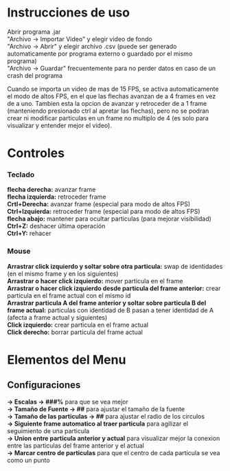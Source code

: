 # Instrucciones de uso

Abrir programa .jar  
"Archivo -> Importar Video" y elegir video de fondo  
"Archivo -> Abrir" y elegir archivo .csv (puede ser generado automaticamente por programa externo o guardado por el mismo programa)  
"Archivo -> Guardar" frecuentemente para no perder datos en caso de un crash del programa  

Cuando se importa un video de mas de 15 FPS, se activa automaticamente el modo de altos FPS, en el que las flechas avanzan de a 4 frames en vez de a uno. Tambien esta la opcion de avanzar y retroceder de a 1 frame (manteniendo presionado ctrl al apretar las flechas), pero no se podran crear ni modificar particulas en un frame no multiplo de 4 (es solo para visualizar y entender mejor el video).

# Controles
### Teclado
**flecha derecha:** avanzar frame  
**flecha izquierda:** retroceder frame  
**Crtl+Derecha:** avanzar frame (especial para modo de altos FPS)  
**Ctrl+Izquierda:** retroceder frame (especial para modo de altos FPS)  
**flecha abajo:** mantener para ocultar particulas (para mejorar visibilidad)  
**Ctrl+Z:** deshacer última operación  
**Ctrl+Y:** rehacer  

### Mouse
**Arrastrar click izquierdo y soltar sobre otra particula:** swap de identidades (en el mismo frame y en los siguientes)  
**Arrastrar o hacer click izquierdo:** mover particula en el frame  
**Arrastrar o hacer click izquierdo desde particula del frame anterior:** crear particula en el frame actual con el mismo id  
**Arrastrar particula A del frame anterior y soltar sobre particula B del frame actual:** particulas con identidad de B pasan a tener identidad de A (afecta a frame actual y siguientes)  
**Click izquierdo:** crear particula en el frame actual  
**Click derecho:** borrar particula del frame actual  

# Elementos del Menu  
## Configuraciones  
**-> Escalas -> \#\#\#%** para que se vea mejor  
**-> Tamaño de Fuente -> \#\#** para ajustar el tamaño de la fuente  
**-> Tamaño de las particulas -> \#\#** para ajustar el radio de los circulos  
**-> Siguiente frame automatico al traer particula** para agilizar el seguimiento de una particula  
**-> Union entre particula anterior y actual** para visualizar mejor la conexion entre las particulas del frame anterior y el actual  
**-> Marcar centro de particulas** para que el centro de cada particula se vea como un punto  
